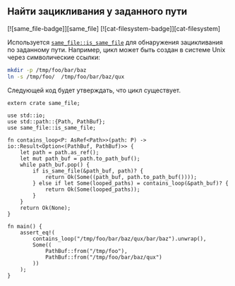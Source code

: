 ## Найти зацикливания у заданного пути

[![same_file-badge]][same_file] [![cat-filesystem-badge]][cat-filesystem]

Используется [`same_file::is_same_file`](https://docs.rs/same-file/*/same_file/fn.is_same_file.html) для обнаружения зацикливания по заданному пути. Например, цикл может быть создан в системе Unix через символические ссылки:

```bash
mkdir -p /tmp/foo/bar/baz
ln -s /tmp/foo/  /tmp/foo/bar/baz/qux
```

Следующей код будет утверждать, что цикл существует.

```rust,no_run
extern crate same_file;

use std::io;
use std::path::{Path, PathBuf};
use same_file::is_same_file;

fn contains_loop<P: AsRef<Path>>(path: P) -> io::Result<Option<(PathBuf, PathBuf)>> {
    let path = path.as_ref();
    let mut path_buf = path.to_path_buf();
    while path_buf.pop() {
        if is_same_file(&path_buf, path)? {
            return Ok(Some((path_buf, path.to_path_buf())));
        } else if let Some(looped_paths) = contains_loop(&path_buf)? {
            return Ok(Some(looped_paths));
        }
    }
    return Ok(None);
}

fn main() {
    assert_eq!(
        contains_loop("/tmp/foo/bar/baz/qux/bar/baz").unwrap(),
        Some((
            PathBuf::from("/tmp/foo"),
            PathBuf::from("/tmp/foo/bar/baz/qux")
        ))
    );
}
```


